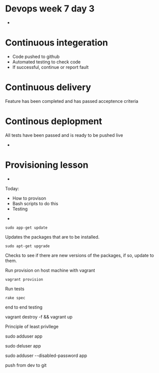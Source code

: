 # Devops week 7 day 3
-

# Continuous integeration

* Code pushed to github
* Automated testing to check code
* If successful, continue or report fault

# Continuous delivery

Feature has been completed and has passed acceptence criteria

# Continous deplopment

All tests have been passed and is ready to be pushed live

-




# Provisioning lesson
-

Today:

* How to provison
* Bash scripts to do this
* Testing

-

	sudo app-get update
Updates the packages that are to be installed.

	sudo apt-get upgrade
	
Checks to see if there are new versions of the packages, if so, update to them.


Run provision on host machine with vagrant

	vagrant provision

Run tests
	
	rake spec




end to end testing

vagrant destroy -f && vagrant up



Principle of least privllege






sudo adduser app

sudo deluser app

sudo adduser --disabled-password app


push from dev to git



